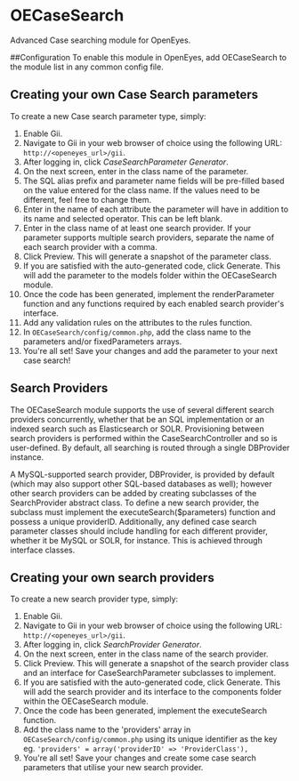 # OECaseSearch
Advanced Case searching module for OpenEyes.

##Configuration
To enable this module in OpenEyes, add OECaseSearch to the module list in any common config file.

## Creating your own Case Search parameters
To create a new Case search parameter type, simply:

1. Enable Gii.
2. Navigate to Gii in your web browser of choice using the following URL: `http://<openeyes_url>/gii`.
3. After logging in, click *CaseSearchParameter Generator*.
4. On the next screen, enter in the class name of the parameter.
5. The SQL alias prefix and parameter name fields will be pre-filled based on the value entered for the class name. If the values need to be different, feel free to change them.
6. Enter in the name of each attribute the parameter will have in addition to its name and selected operator. This can be left blank.
7. Enter in the class name of at least one search provider. If your parameter supports multiple search providers, separate the name of each search provider with a comma.
8. Click Preview. This will generate a snapshot of the parameter class.
9. If you are satisfied with the auto-generated code, click Generate. This will add the parameter to the models folder within the OECaseSearch module.
10. Once the code has been generated, implement the renderParameter function and any functions required by each enabled search provider's interface.
11. Add any validation rules on the attributes to the rules function.
12. In `OECaseSearch/config/common.php`, add the class name to the parameters and/or fixedParameters arrays.
13. You're all set! Save your changes and add the parameter to your next case search!

## Search Providers
The OECaseSearch module supports the use of several different search providers concurrently, whether that be an SQL implementation or an indexed search such as Elasticsearch or SOLR. Provisioning between search providers is performed within the CaseSearchController and so is user-defined.
By default, all searching is routed through a single DBProvider instance.

A MySQL-supported search provider, DBProvider, is provided by default (which may also support other SQL-based databases as well); however other search providers can be added by creating subclasses of the SearchProvider abstract class.
To define a new search provider, the subclass must implement the executeSearch($parameters) function and possess a unique providerID. Additionally, any defined case search parameter classes should include handling for each different provider, whether it be MySQL or SOLR, for instance. This is achieved through interface classes.

## Creating your own search providers
To create a new search provider type, simply:

1. Enable Gii.
2. Navigate to Gii in your web browser of choice using the following URL: `http://<openeyes_url>/gii`.
3. After logging in, click *SearchProvider Generator*.
4. On the next screen, enter in the class name of the search provider.
5. Click Preview. This will generate a snapshot of the search provider class and an interface for CaseSearchParameter subclasses to implement.
6. If you are satisfied with the auto-generated code, click Generate. This will add the search provider and its interface to the components folder within the OECaseSearch module.
7. Once the code has been generated, implement the executeSearch function.
8. Add the class name to the 'providers' array in `OECaseSearch/config/common.php` using its unique identifier as the key eg. `'providers' = array('providerID' => 'ProviderClass'),`
9. You're all set! Save your changes and create some case search parameters that utilise your new search provider.
